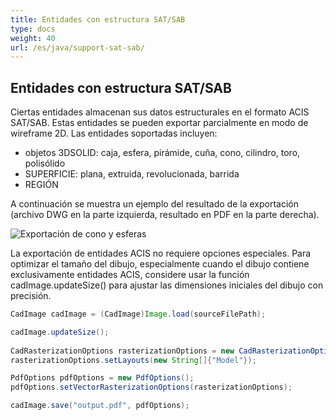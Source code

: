```yaml
---
title: Entidades con estructura SAT/SAB
type: docs
weight: 40
url: /es/java/support-sat-sab/
---
```


## **Entidades con estructura SAT/SAB**

Ciertas entidades almacenan sus datos estructurales en el formato ACIS SAT/SAB. Estas entidades se pueden exportar parcialmente en modo de wireframe 2D. Las entidades soportadas incluyen:

* objetos 3DSOLID: caja, esfera, pirámide, cuña, cono, cilindro, toro, polisólido
* SUPERFICIE: plana, extruida, revolucionada, barrida
* REGIÓN

A continuación se muestra un ejemplo del resultado de la exportación (archivo DWG en la parte izquierda, resultado en PDF en la parte derecha).

![Exportación de cono y esferas](/_assets/guide/coneAndSpheres.png)

La exportación de entidades ACIS no requiere opciones especiales. Para optimizar el tamaño del dibujo, especialmente cuando el dibujo contiene exclusivamente entidades ACIS, considere usar la función cadImage.updateSize() para ajustar las dimensiones iniciales del dibujo con precisión.

```java
CadImage cadImage = (CadImage)Image.load(sourceFilePath);

cadImage.updateSize();
	
CadRasterizationOptions rasterizationOptions = new CadRasterizationOptions();
rasterizationOptions.setLayouts(new String[]{"Model"});

PdfOptions pdfOptions = new PdfOptions();
pdfOptions.setVectorRasterizationOptions(rasterizationOptions);

cadImage.save("output.pdf", pdfOptions);
```
